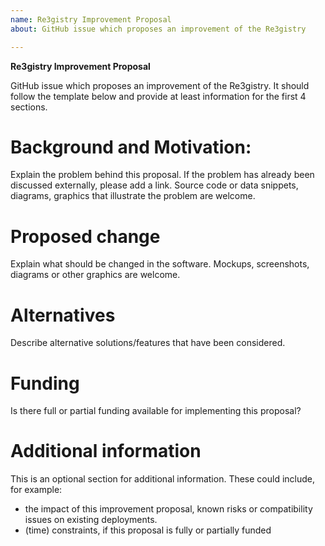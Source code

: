 ```yaml
---
name: Re3gistry Improvement Proposal
about: GitHub issue which proposes an improvement of the Re3gistry

---
```


**Re3gistry Improvement Proposal**

GitHub issue which proposes an improvement of the Re3gistry.
It should follow the template below and provide at least information for
the first 4 sections.

# Background and Motivation:
Explain the problem behind this proposal. If the problem has already been
discussed externally, please add a link. Source code or data snippets,
diagrams, graphics that illustrate the problem are welcome.

# Proposed change
Explain what should be changed in the software. Mockups, screenshots, diagrams
or other graphics are welcome.

# Alternatives
Describe alternative solutions/features that have been considered.

# Funding
Is there full or partial funding available for implementing this proposal?

# Additional information
This is an optional section for additional information. These could include,
for example:
- the impact of this improvement proposal, known risks or compatibility issues
on existing deployments.
- (time) constraints, if this proposal is fully or partially funded
